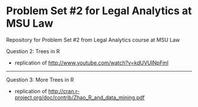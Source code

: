 # Problem Set #2 for Legal Analytics at MSU Law
Repository for Problem Set #2 from Legal Analytics course at MSU Law

Question 2: Trees in R
- replication of http://www.youtube.com/watch?v=kdUVUINpFmI 
_______________________________

Question 3: More Trees in R
- replication of http://cran.r-project.org/doc/contrib/Zhao_R_and_data_mining.pdf
